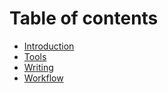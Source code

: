 # Table of contents

* [Introduction](README.md)
* [Tools](tools.md)
* [Writing](writing.md)
* [Workflow](workflow.md)
